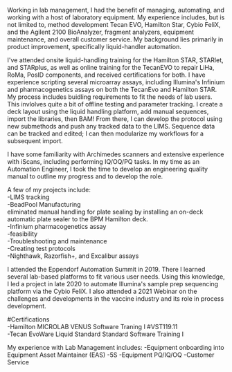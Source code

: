 
Working in lab management, I had the benefit of managing, automating, and working with a host of laboratory equipment. My experience includes, but is not limited to, method development Tecan EVO, Hamilton Star, Cybio FeliX, and the Agilent 2100 BioAnalyzer, fragment analyzers, equipment maintenance, and overall customer service. My background lies primarily in product improvement, specifically liquid-handler automation. 

I've attended onsite liquid-handling training for the Hamilton STAR, STARlet, and STARplus, as well as online training for the TecanEVO to repair LiHa, RoMa, PosID components, and received certifications for both. I have experience scripting several microarray assays, including Illumina's Infinium and pharmacogenetics assays on both the TecanEvo and Hamilton STAR. My process includes buidling requirements to fit the needs of lab users. This invlolves quite a bit of offline testing and parameter tracking. I create a deck layout using the liquid handling platform, add manual sequences, import the libraries, then BAM! From there, I can develop the protocol using new submethods and push any tracked data to the LIMS. Sequence data can be tracked and edited; I can then modularize my workflows for a subsequent import.

I have some familiarity with Archimedes scanners and extensive experience with iScans, including performing IQ/OQ/PQ tasks. In my time as an Automation Engineer, I took the time to develop an engineering quality manual to outline my progress and to develop the role.

A few of my projects include:</br>
-LIMS tracking</br>
-BeadPool Manufacturing</br>
eliminated manual handling for plate sealing by installing an on-deck automatic plate sealer to the BPM Hamilton deck.</br>
-Infinium pharmacogenetics assay</br>
  -feasibility</br>
-Troubleshooting and maintenance</br>
-Creating test protocols</br>
-Nighthawk, Razorfish+, and Excalibur assays</br>


I attended the Eppendorf Automation Summit in 2019. There I learned several lab-based platforms to fit various user needs. Using this knowledge, I led a project in late 2020 to automate Illumina's sample prep sequencing platform via the Cybio FeliX. I also attended a 2021 Webinar on the challenges and developments in the vaccine industry and its role in process development. 

#Certifications</br>
-Hamilton MICROLAB VENUS Software Traning I #VST119.11</br>
-Tecan EvoWare Liquid Standard Standard Software Training I</br>


My experience with Lab Management includes:
-Equipment onboarding into Equipment Asset Maintainer (EAS)
-5S
-Equipment PQ/IQ/OQ
-Customer Service

